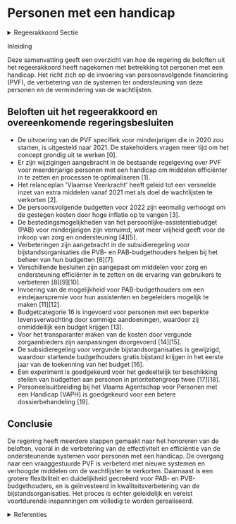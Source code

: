 # Personen met een handicap

<details>
        <summary>Regeerakkoord Sectie </summary>
        <p>1.2.1.4 Personen met een handicap We maakten de omschakeling van een aanbodgestuurde naar een vraaggestuurde werking. De invoering van persoonsvolgende financiering (PVF) heeft het mogelijk gemaakt dat personen met een handicap nu vrij kunnen beslissen over de inzet van hun persoonlijk budget voor de organisatie van hun zorg en ondersteuning. Deze invoering bracht enkele kinderziekten mee. We evalu-eren deze regeerperiode het systeem van PVF en sturen bij om het systeem te verbeteren. Dit doen we snel en efficiënt, zonder extra last voor de rechthebbenden. Zoals voorzien in het Besluit van de Regering voeren we deze regeerperiode PVF specifiek voor minderjarigen in vanaf 2020. We brengen de financieringsstromen die het VAPH verstrekt in kaart en maken een beleidsprioriteit van zorg en ondersteuning op maat. Daarbij optimaliseren we de werking van het VAPH zelf. Het VAPH wordt een onderdeel van het intern verzelfstan-digde agentschap rond Zorg, inclusief de Vlaamse sociale bescherming. We maken deze regeerperiode dan ook budgettaire ruimte vrij om het aantal wachtdossiers aan te pakken en dringen de wachtlijsten zo snel mogelijk terug, waarbij we de versnippering van middelen vermijden en alle mensen met een handicap zo snel mogelijk een op maat gesneden persoons-volgend budget toekennen. We sturen het systeem van automatische toekenning van budgetten bij. In de eerste fase moeten de personen met zorgvragen uit prioriteiten-groep 1 het voorspelbare perspectief krijgen dat hun aanvraag uiterlijk binnen een bepaalde termijn na registratie een budget tot gevolg heeft. Bovendien worden de zorgvragen binnen prioriteitengroep 3 geëvalueerd, zodat een beter beeld kan gevormd worden van de effectieve zorg-noden binnen deze groep. Overal in Vlaanderen moeten mensen met een gelijke zorgzwaarte ook een gelijke ondersteuning krijgen. Daarom werken voorzieningen verschillen in kostprijs en efficiëntie weg en stemmen we dit verder af met het beleidsdomein Onderwijs zodat dubbele financiering niet mogelijk is. We vereenvoudigen de aanvraag- en toeleidingsprocedure van het persoons-volgend financieringssysteem en elimineren overbodige systeemkosten. De vrijgekomen middelen gaan naar extra persoonsvolgende budgetten. Het proces van ondersteunings-vraag - ondersteuningsplan - ondersteuning wordt één keten. Ondersteuningsplannen moeten vlot kunnen bijgestuurd worden in functie van gewijzigde noden. Daarbij versterken we de diensten ondersteunings-plan als enige neutrale kernactoren die gefinancierd worden om de nodige begelei-ding te voorzien, waarbij subsidiariteit centraal staat. Voor de besteding van het PVB willen we een gebruiksvriendelijke regeling die minder administratie met zich meebrengt. We laten de bestedingsmogelijkheden ongewijzigd. De zorg en ondersteuning van vergunde aanbieders moet op een transpa-rante wijze worden toegelicht aan de budgethouders. De budgethouder heeft ook recht op een transparante weergave van de kosten die een vergunde zorgaanbieder aanrekent voor zorg- en ondersteunings-functies die met een PVB worden vergoed, en dit uitgedrukt in punten en euro’s. We bestuderen de haalbaarheid van de invoering van BelRAI als inschalingsinstru-ment voor personen met een handicap. Dit moet het ook mogelijk maken om snel te schakelen binnen bv. gezinszorg of woon-zorg. Personen met een handicap moeten net als iedereen de eigen keuze en regie kunnen behouden voor het invullen van de ondersteuningsvraag. We laten ook ruimte voor sociaal onderne-merschap door het ondersteunen van kleinschalige privé-initiatieven voor personen met een handicap, zoals bijvoorbeeld initia-tieven met inwonende zorgondernemers. We werken met een regelluw (kwaliteits)kader waarin het sociaal ondernemerschap ten volle kan spelen en we bekijken verdere mogelijkheden inzake collectieve ondersteu-ning binnen de cash-besteding en versoe-pelen daar waar mogelijk. Infrastructurele ondersteuning voor dergelijke initiatieven faciliteren we op gelijkwaardige basis als die aan vergunde zorgaanbieders. Ook voor de vergunde voorzieningen die kiezen voor kleinschalige leefgroepen en vormen van genormaliseerd wonen maken we een aangepast kwaliteitskader. De voorwaarde dat ouders en familie voor minstens de helft deel moeten uitmaken van het beheer van deze initiatieven laten we vallen waarbij we zoeken naar formules om natuurlijke steun-figuren, zoals buren, verwanten en vrienden in deze initiatieven te betrekken. We voeren een zorgstrategische analyse uit. Het moet in de toekomst mogelijk worden om meer beleidsmatig te anticiperen op basis van gegevensstromen. Zo weten we bijvoorbeeld hoeveel leerlingen met een handicap in buitengewoon en gewoon onderwijs uitstromen. Deze data gebruiken we om proactief noden in te schatten. Het effect van de overgang van minderjarigheid naar meerderjarigheid op de toegang tot handicapspecifieke ondersteuning krijgt hierdoor de vereiste aandacht en laat een aangepast proactief beleid toe. We voorzien ook in extra investering voor het recht-streeks toegankelijk hulpaanbod voor mensen met een handicap. </p>
        </details> 

Inleiding

Deze samenvatting geeft een overzicht van hoe de regering de beloften uit het regeerakkoord heeft nagekomen met betrekking tot personen met een handicap. Het richt zich op de invoering van persoonsvolgende financiering (PVF), de verbetering van de systemen ter ondersteuning van deze personen en de vermindering van de wachtlijsten.

## Beloften uit het regeerakkoord en overeenkomende regeringsbesluiten

- De uitvoering van de PVF specifiek voor minderjarigen die in 2020 zou starten, is uitgesteld naar 2021. De stakeholders vragen meer tijd om het concept grondig uit te werken \[0\].
- Er zijn wijzigingen aangebracht in de bestaande regelgeving over PVF voor meerderjarige personen met een handicap om middelen efficiënter in te zetten en processen te optimaliseren \[1\].
- Het relanceplan 'Vlaamse Veerkracht' heeft geleid tot een versnelde inzet van extra middelen vanaf 2021 met als doel de wachtlijsten te verkorten \[2\].
- De persoonsvolgende budgetten voor 2022 zijn eenmalig verhoogd om de gestegen kosten door hoge inflatie op te vangen \[3\].
- De bestedingsmogelijkheden van het persoonlijke-assistentiebudget (PAB) voor minderjarigen zijn verruimd, wat meer vrijheid geeft voor de inkoop van zorg en ondersteuning \[4\]\[5\].
- Verbeteringen zijn aangebracht in de subsidieregeling voor bijstandsorganisaties die PVB- en PAB-budgethouders helpen bij het beheer van hun budgetten \[6\]\[7\].
- Verschillende besluiten zijn aangepast om middelen voor zorg en ondersteuning efficiënter in te zetten en de ervaring van gebruikers te verbeteren \[8\]\[9\]\[10\].
- Invoering van de mogelijkheid voor PAB-budgethouders om een eindejaarspremie voor hun assistenten en begeleiders mogelijk te maken \[11\]\[12\].
- Budgetcategorie 16 is ingevoerd voor personen met een beperkte levensverwachting door sommige aandoeningen, waardoor zij onmiddellijk een budget krijgen \[13\].
- Voor het transparanter maken van de kosten door vergunde zorgaanbieders zijn aanpassingen doorgevoerd \[14\]\[15\].
- De subsidieregeling voor vergunde bijstandsorganisaties is gewijzigd, waardoor startende budgethouders gratis bijstand krijgen in het eerste jaar van de toekenning van het budget \[16\].
- Een experiment is goedgekeurd voor het gedeeltelijk ter beschikking stellen van budgetten aan personen in prioriteitengroep twee \[17\]\[18\].
- Personeelsuitbreiding bij het Vlaams Agentschap voor Personen met een Handicap (VAPH) is goedgekeurd voor een betere dossierbehandeling \[19\].

## Conclusie

De regering heeft meerdere stappen gemaakt naar het honoreren van de beloften, vooral in de verbetering van de effectiviteit en efficiëntie van de ondersteunende systemen voor personen met een handicap. De overgang naar een vraaggestuurde PVF is verbeterd met nieuwe systemen en verhoogde middelen om de wachtlijsten te verkorten. Daarnaast is een grotere flexibiliteit en duidelijkheid gecreëerd voor PAB- en PVB-budgethouders, en is geïnvesteerd in kwaliteitsverbetering van de bijstandsorganisaties. Het proces is echter geleidelijk en vereist voortdurende inspanningen om volledig te worden gerealiseerd.

<details>
        <summary> Referenties</summary>
        
**[\[0\]](https://beslissingenvlaamseregering.vlaanderen.be/?search=Bouwstenen%20persoonsvolgende%20financiering%20%28PVF%29%20minderjarigen%20met%20een%20handicap%3A%20wijzigingsbesluit&dateOption=select&startDate=2020-07-17T08%3A00%3A00Z&endDate=2020-07-17T08%3A00%3A00Z)** : **(2020-07-17)** Bouwstenen persoonsvolgende financiering (PVF) minderjarigen met een handicap: wijzigingsbesluit 

**[\[1\]](https://beslissingenvlaamseregering.vlaanderen.be/?search=Ondersteuning%20personen%20met%20een%20handicap%3A%20aanpassing%20besluiten&dateOption=select&startDate=2020-01-24T09%3A00%3A00Z&endDate=2020-01-24T09%3A00%3A00Z)** : **(2020-01-24)** Ondersteuning personen met een handicap: aanpassing besluiten 

**[\[2\]](https://beslissingenvlaamseregering.vlaanderen.be/?search=Plan%20Vlaamse%20Veerkracht%3A%20Uitrol%20uitbreidingsbeleid%202021%20voor%20personen%20met%20een%20handicap%20met%20ondersteuningsnoden&dateOption=select&startDate=2021-07-16T06%3A00%3A00Z&endDate=2021-07-16T06%3A00%3A00Z)** : **(2021-07-16)** Plan Vlaamse Veerkracht: Uitrol uitbreidingsbeleid 2021 voor personen met een handicap met ondersteuningsnoden 

**[\[3\]](https://beslissingenvlaamseregering.vlaanderen.be/?search=E%C3%A9nmalige%20verhoging%20persoonlijke-assitentiebudgetten%20en%20persoonsvolgende%20budgetten%20voor%20personen%20met%20een%20handicap&dateOption=select&startDate=2022-11-25T11%3A00%3A00Z&endDate=2022-11-25T11%3A00%3A00Z)** : **(2022-11-25)** Eénmalige verhoging persoonlijke-assitentiebudgetten en persoonsvolgende budgetten voor personen met een handicap 

**[\[4\]](https://beslissingenvlaamseregering.vlaanderen.be/?search=Bestedingsmogelijkheden%20persoonlijke-assistentiebudget%20%28PAB%29%20minderjarige%20personen%20met%20een%20handicap&dateOption=select&startDate=2022-05-06T08%3A00%3A00Z&endDate=2022-05-06T08%3A00%3A00Z)** : **(2022-05-06)** Bestedingsmogelijkheden persoonlijke-assistentiebudget (PAB) minderjarige personen met een handicap 

**[\[5\]](https://beslissingenvlaamseregering.vlaanderen.be/?search=Bestedingsmogelijkheden%20persoonlijke-assistentiebudget%20%28PAB%29%20minderjarige%20personen%20met%20een%20handicap%3A%20wijzigingsbesluit&dateOption=select&startDate=2022-06-24T08%3A00%3A00Z&endDate=2022-06-24T08%3A00%3A00Z)** : **(2022-06-24)** Bestedingsmogelijkheden persoonlijke-assistentiebudget (PAB) minderjarige personen met een handicap: wijzigingsbesluit 

**[\[6\]](https://beslissingenvlaamseregering.vlaanderen.be/?search=Subsidieregeling%20voor%20vergunde%20bijstandsorganisaties%20PVB%20en%20PAB%3A%20wijzigingsbesluit&dateOption=select&startDate=2021-07-09T08%3A00%3A00Z&endDate=2021-07-09T08%3A00%3A00Z)** : **(2021-07-09)** Subsidieregeling voor vergunde bijstandsorganisaties PVB en PAB: wijzigingsbesluit 

**[\[7\]](https://beslissingenvlaamseregering.vlaanderen.be/?search=Subsidieregeling%20voor%20vergunde%20bijstandsorganisaties%20PVB%20en%20PAB%3A%20wijzigingsbesluit&dateOption=select&startDate=2021-04-23T08%3A00%3A00Z&endDate=2021-04-23T08%3A00%3A00Z)** : **(2021-04-23)** Subsidieregeling voor vergunde bijstandsorganisaties PVB en PAB: wijzigingsbesluit 

**[\[8\]](https://beslissingenvlaamseregering.vlaanderen.be/?search=Ondersteuning%20van%20personen%20met%20een%20handicap%3A%20optimalisaties&dateOption=select&startDate=2020-02-21T09%3A00%3A00Z&endDate=2020-02-21T09%3A00%3A00Z)** : **(2020-02-21)** Ondersteuning van personen met een handicap: optimalisaties 

**[\[9\]](https://beslissingenvlaamseregering.vlaanderen.be/?search=Ondersteuning%20van%20personen%20met%20een%20handicap%3A%20optimalisaties&dateOption=select&startDate=2020-04-24T08%3A00%3A00Z&endDate=2020-04-24T08%3A00%3A00Z)** : **(2020-04-24)** Ondersteuning van personen met een handicap: optimalisaties 

**[\[10\]](https://beslissingenvlaamseregering.vlaanderen.be/?search=Wijziging%20aantal%20besluiten%20over%20de%20ondersteuning%20van%20personen%20met%20een%20handicap%3A%20optimalisering%20en%20verduidelijking&dateOption=select&startDate=2020-12-23T16%3A30%3A00Z&endDate=2020-12-23T16%3A30%3A00Z)** : **(2020-12-23)** Wijziging aantal besluiten over de ondersteuning van personen met een handicap: optimalisering en verduidelijking 

**[\[11\]](https://beslissingenvlaamseregering.vlaanderen.be/?search=Persoonlijke-assistentiebudget%20%28PAB%29%3A%20uitvoering%205e%20Vlaams%20Intersectoraal%20Akkoord%20en%20dossierbehandeling&dateOption=select&startDate=2020-11-20T09%3A00%3A00Z&endDate=2020-11-20T09%3A00%3A00Z)** : **(2020-11-20)** Persoonlijke-assistentiebudget (PAB): uitvoering 5e Vlaams Intersectoraal Akkoord en dossierbehandeling 

**[\[12\]](https://beslissingenvlaamseregering.vlaanderen.be/?search=Persoonlijke-assistentiebudget%20%28PAB%29%3A%20uitvoering%205de%20Vlaams%20Intersectoraal%20Akkoord%20en%20dossierbehandeling&dateOption=select&startDate=2020-09-18T08%3A00%3A00Z&endDate=2020-09-18T08%3A00%3A00Z)** : **(2020-09-18)** Persoonlijke-assistentiebudget (PAB): uitvoering 5de Vlaams Intersectoraal Akkoord en dossierbehandeling 

**[\[13\]](https://beslissingenvlaamseregering.vlaanderen.be/?search=Uitbreiding%20spoedprocedure%20aanvraag%20persoonsvolgend%20budget&dateOption=select&startDate=2023-12-22T09%3A00%3A00Z&endDate=2023-12-22T09%3A00%3A00Z)** : **(2023-12-22)** Uitbreiding spoedprocedure aanvraag persoonsvolgend budget 

**[\[14\]](https://beslissingenvlaamseregering.vlaanderen.be/?search=Besluit%20besteding%20persoonsvolgend%20budget%3A%20wegwerken%20onduidelijkheden%20en%20inconsistenties&dateOption=select&startDate=2023-12-15T09%3A00%3A00Z&endDate=2023-12-15T09%3A00%3A00Z)** : **(2023-12-15)** Besluit besteding persoonsvolgend budget: wegwerken onduidelijkheden en inconsistenties 

**[\[15\]](https://beslissingenvlaamseregering.vlaanderen.be/?search=Eindejaarspremie%20voor%20PAB-%20en%20PVB-assistenten%20en%20begeleiders&dateOption=select&startDate=2020-12-11T09%3A00%3A00Z&endDate=2020-12-11T09%3A00%3A00Z)** : **(2020-12-11)** Eindejaarspremie voor PAB- en PVB-assistenten en begeleiders 

**[\[16\]](https://beslissingenvlaamseregering.vlaanderen.be/?search=Wijzigingsbesluit%20bemiddeling%20in%20het%20kader%20van%20persoonsvolgende%20financiering%20voor%20meerderjarige%20personen%20met%20een%20handicap%20en%20subsidi%C3%ABring%20consulentenwerking&dateOption=select&startDate=2022-01-14T09%3A00%3A00Z&endDate=2022-01-14T09%3A00%3A00Z)** : **(2022-01-14)** Wijzigingsbesluit bemiddeling in het kader van persoonsvolgende financiering voor meerderjarige personen met een handicap en subsidiëring consulentenwerking 

**[\[17\]](https://beslissingenvlaamseregering.vlaanderen.be/?search=Experiment%20voor%20de%20gedeeltelijke%20terbeschikkingstelling%20van%20budgetten%20voor%20niet-rechtstreeks%20toegankelijke%20zorg%20en%20ondersteuning%20aan%20personen%20met%20een%20handicap%20in%20prioriteitengroep%20twee&dateOption=select&startDate=2022-09-16T08%3A00%3A00Z&endDate=2022-09-16T08%3A00%3A00Z)** : **(2022-09-16)** Experiment voor de gedeeltelijke terbeschikkingstelling van budgetten voor niet-rechtstreeks toegankelijke zorg en ondersteuning aan personen met een handicap in prioriteitengroep twee 

**[\[18\]](https://beslissingenvlaamseregering.vlaanderen.be/?search=Experiment%20voor%20de%20gedeeltelijke%20terbeschikkingstelling%20van%20budgetten%20voor%20niet-rechtstreeks%20toegankelijke%20zorg%20en%20ondersteuning%20aan%20personen%20met%20een%20handicap%20in%20prioriteitengroep%20twee&dateOption=select&startDate=2022-07-15T08%3A00%3A00Z&endDate=2022-07-15T08%3A00%3A00Z)** : **(2022-07-15)** Experiment voor de gedeeltelijke terbeschikkingstelling van budgetten voor niet-rechtstreeks toegankelijke zorg en ondersteuning aan personen met een handicap in prioriteitengroep twee 

**[\[19\]](https://beslissingenvlaamseregering.vlaanderen.be/?search=Personeelsuitbreiding%20met%2012%20koppen%20bij%20het%20Vlaams%20Agentschap%20voor%20Personen%20met%20een%20Handicap%20%28VAPH%29%20in%20kader%20van%20kwaliteitsvolle%20dossierbehandeling&dateOption=select&startDate=2023-12-22T09%3A00%3A00Z&endDate=2023-12-22T09%3A00%3A00Z)** : **(2023-12-22)** Personeelsuitbreiding met 12 koppen bij het Vlaams Agentschap voor Personen met een Handicap (VAPH) in kader van kwaliteitsvolle dossierbehandeling 
        </details> 


